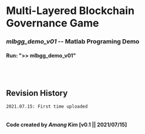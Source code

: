 # Multi-Layered Blockchain Governance Game

### *mlbgg_demo_v01*  --  Matlab Programing Demo

#### Run: ">> mlbgg_demo_v01"
</br>
</br>


## Revision History
```
2021.07.15: First time uploaded


```

#### Code created by *Amang Kim* [v0.1 || 2021/07/15]

